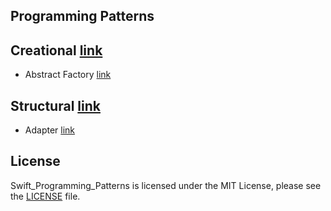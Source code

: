 ## Programming Patterns

## Creational  [link](https://github.com/dchprojects/Swift_Programming_Patterns/blob/master/Swift_Programming_Patterns.playground/Sources/CreationalPatterns)

- Abstract Factory [link](https://github.com/dchprojects/Swift_Programming_Patterns/blob/master/Swift_Programming_Patterns.playground/Sources/CreationalPatterns/AbstractFactory.swift)

## Structural  [link](https://github.com/dchprojects/Swift_Programming_Patterns/blob/master/Swift_Programming_Patterns.playground/Sources/StructuralPatterns)

- Adapter [link](https://github.com/dchprojects/Swift_Programming_Patterns/blob/master/Swift_Programming_Patterns.playground/Sources/StructuralPatterns/Adapter.swift)

## License
Swift_Programming_Patterns is licensed under the MIT License, please see the [LICENSE](LICENSE) file.
